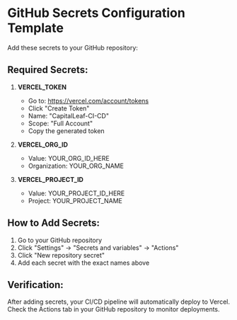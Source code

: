
# GitHub Secrets Configuration Template

Add these secrets to your GitHub repository:

## Required Secrets:

1. **VERCEL_TOKEN**
   - Go to: https://vercel.com/account/tokens
   - Click "Create Token"
   - Name: "CapitalLeaf-CI-CD"
   - Scope: "Full Account"
   - Copy the generated token

2. **VERCEL_ORG_ID**
   - Value: YOUR_ORG_ID_HERE
   - Organization: YOUR_ORG_NAME

3. **VERCEL_PROJECT_ID**
   - Value: YOUR_PROJECT_ID_HERE
   - Project: YOUR_PROJECT_NAME

## How to Add Secrets:

1. Go to your GitHub repository
2. Click "Settings" → "Secrets and variables" → "Actions"
3. Click "New repository secret"
4. Add each secret with the exact names above

## Verification:

After adding secrets, your CI/CD pipeline will automatically deploy to Vercel.
Check the Actions tab in your GitHub repository to monitor deployments.
